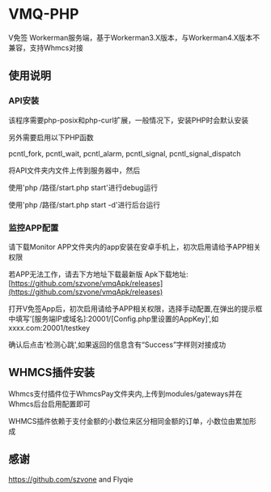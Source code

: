 # VMQ-PHP

V免签 Workerman服务端，基于Workerman3.X版本，与Workerman4.X版本不兼容，支持Whmcs对接

## 使用说明

### API安装

该程序需要php-posix和php-curl扩展，一般情况下，安装PHP时会默认安装

另外需要启用以下PHP函数

pcntl_fork,
pcntl_wait,
pcntl_alarm,
pcntl_signal,
pcntl_signal_dispatch

将API文件夹内文件上传到服务器中，然后

使用'php /路径/start.php start'进行debug运行

使用'php /路径/start.php start -d'进行后台运行

### 监控APP配置

请下载Monitor APP文件夹内的app安装在安卓手机上，初次启用请给予APP相关权限

若APP无法工作，请去下方地址下载最新版
Apk下载地址:[https://github.com/szvone/vmqApk/releases](https://github.com/szvone/vmqApk/releases)

打开V免签App后，初次启用请给予APP相关权限，选择手动配置,在弹出的提示框中填写'[服务端IP或域名]:20001/[Config.php里设置的AppKey]',如 xxxx.com:20001/testkey

确认后点击'检测心跳',如果返回的信息含有“Success”字样则对接成功

## WHMCS插件安装

Whmcs支付插件位于WhmcsPay文件夹内,上传到modules/gateways并在Whmcs后台启用配置即可

WHMCS插件依赖于支付金额的小数位来区分相同金额的订单，小数位由累加形成

## 感谢

https://github.com/szvone and 
Flyqie

